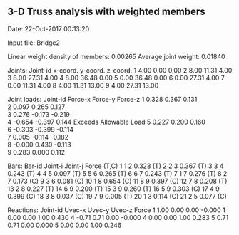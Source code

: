 3-D Truss analysis with weighted members
----------------------------------------

Date: 22-Oct-2017 00:13:20

Input file: Bridge2

Linear weight density of members: 0.00265
Average joint weight: 0.01840

Joints:         Joint-id  x-coord.     y-coord.     z-coord.
                1         4.00         0.00         0.00
                2         8.00        11.31         4.00
                3         8.00        27.31         4.00
                4         8.00        36.48         0.00
                5         0.00        36.48         0.00
                6         0.00        27.31         4.00
                7         0.00        11.31         4.00
                8         4.00        11.31        13.00
                9         4.00        27.31        13.00


Joint loads:    Joint-id  Force-x      Force-y      Force-z
                1         0.328        0.367        0.131    
                2         0.097        0.265        0.127    
                3         0.276       -0.173       -0.219    
                4        -0.654       -0.397        0.144    Exceeds Allowable Load
                5         0.227        0.200        0.160    
                6        -0.303       -0.399       -0.114    
                7         0.005       -0.114       -0.182    
                8        -0.000        0.430       -0.113    
                9         0.283        0.000        0.112    

Bars:           Bar-id    Joint-i      Joint-j      Force    (T,C)
                1         1            2            0.328     (T)
                2         2            3            0.367     (T)
                3         3            4            0.243     (T)
                4         4            5            0.097     (T)
                5         5            6            0.265     (T)
                6         6            7            0.243     (T)
                7         1            7            0.276     (T)
                8         2            7            0.173     (C)
                9         3            6            0.081     (C)
               10         1            8            0.654     (C)
               11         8            9            0.397     (C)
               12         7            8            0.208     (T)
               13         2            8            0.227     (T)
               14         6            9            0.200     (T)
               15         3            9            0.260     (T)
               16         5            9            0.303     (C)
               17         4            9            0.399     (C)
               18         3            8            0.037     (C)
               19         7            9            0.005     (T)
               20         1            3            0.114     (C)
               21         2            5            0.077     (C)

Reactions:      Joint-id  Uvec-x       Uvec-y       Uvec-z      Force
                1         1.00         0.00         0.00       -0.000
                1         0.00         0.00         1.00        0.430
                4        -0.71         0.71         0.00       -0.000
                4         0.00         0.00         1.00        0.283
                5         0.71         0.71         0.00        0.000
                5         0.00         0.00         1.00        0.246
